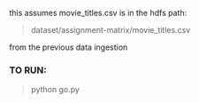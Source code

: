 this assumes movie_titles.csv is in the hdfs path:

> dataset/assignment-matrix/movie_titles.csv

from the previous data ingestion

### TO RUN:

> python go.py